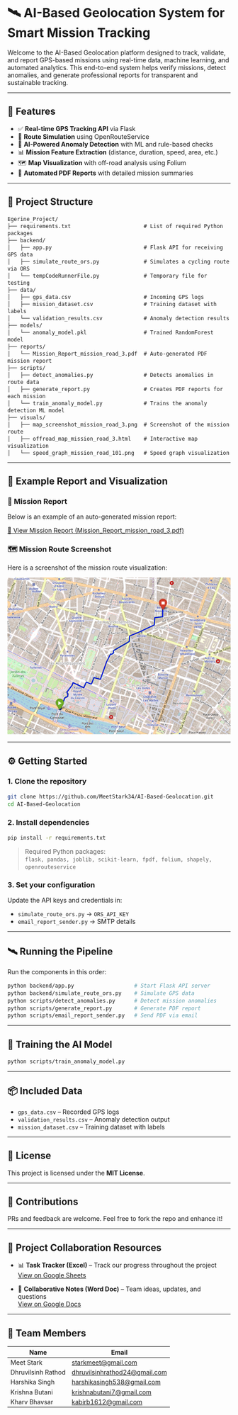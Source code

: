 # 🛰️ AI-Based Geolocation System for Smart Mission Tracking

Welcome to the AI-Based Geolocation platform designed to track, validate, and report GPS-based missions using real-time data, machine learning, and automated analytics. This end-to-end system helps verify missions, detect anomalies, and generate professional reports for transparent and sustainable tracking.

---

## 🚀 Features

- ✅ **Real-time GPS Tracking API** via Flask  
- 🧭 **Route Simulation** using OpenRouteService  
- 🧠 **AI-Powered Anomaly Detection** with ML and rule-based checks  
- 📊 **Mission Feature Extraction** (distance, duration, speed, area, etc.)  
- 🗺️ **Map Visualization** with off-road analysis using Folium  
- 📄 **Automated PDF Reports** with detailed mission summaries  

---

## 🧩 Project Structure

```
Egerine_Project/
├── requirements.txt                       # List of required Python packages
├── backend/
│   ├── app.py                             # Flask API for receiving GPS data
│   ├── simulate_route_ors.py              # Simulates a cycling route via ORS
│   └── tempCodeRunnerFile.py              # Temporary file for testing
├── data/
│   ├── gps_data.csv                       # Incoming GPS logs
│   ├── mission_dataset.csv                # Training dataset with labels
│   └── validation_results.csv             # Anomaly detection results
├── models/
│   └── anomaly_model.pkl                  # Trained RandomForest model
├── reports/
│   └── Mission_Report_mission_road_3.pdf  # Auto-generated PDF mission report
├── scripts/
│   ├── detect_anomalies.py                # Detects anomalies in route data
│   ├── generate_report.py                 # Creates PDF reports for each mission
│   └── train_anomaly_model.py             # Trains the anomaly detection ML model
├── visuals/
│   ├── map_screenshot_mission_road_3.png  # Screenshot of the mission route
│   ├── offroad_map_mission_road_3.html    # Interactive map visualization
│   └── speed_graph_mission_road_101.png   # Speed graph visualization
```

---

## 📄 Example Report and Visualization

### 📄 Mission Report

Below is an example of an auto-generated mission report:

[📄 View Mission Report (Mission_Report_mission_road_3.pdf)](Egerine_Project/reports/Mission_Report_mission_road_3.pdf)

### 🗺️ Mission Route Screenshot

Here is a screenshot of the mission route visualization:

![Mission Route Screenshot](Egerine_Project/visuals/map_screenshot_mission_road_3.png)

---

## ⚙️ Getting Started

### 1. Clone the repository

```bash
git clone https://github.com/MeetStark34/AI-Based-Geolocation.git
cd AI-Based-Geolocation
```

### 2. Install dependencies

```bash
pip install -r requirements.txt
```

> Required Python packages:  
`flask, pandas, joblib, scikit-learn, fpdf, folium, shapely, openrouteservice`

### 3. Set your configuration

Update the API keys and credentials in:
- `simulate_route_ors.py` → `ORS_API_KEY`
- `email_report_sender.py` → SMTP details

---

## 🛰️ Running the Pipeline

Run the components in this order:

```bash
python backend/app.py                   # Start Flask API server
python backend/simulate_route_ors.py    # Simulate GPS data
python scripts/detect_anomalies.py      # Detect mission anomalies
python scripts/generate_report.py       # Generate PDF report
python scripts/email_report_sender.py   # Send PDF via email
```

---

## 🧠 Training the AI Model

```bash
python scripts/train_anomaly_model.py
```

---

## 📦 Included Data

- `gps_data.csv` – Recorded GPS logs  
- `validation_results.csv` – Anomaly detection output  
- `mission_dataset.csv` – Training dataset with labels  

---

## 📜 License

This project is licensed under the **MIT License**.

---

## 🤝 Contributions

PRs and feedback are welcome. Feel free to fork the repo and enhance it!

---

## 📌 Project Collaboration Resources

- 📊 **Task Tracker (Excel)** – Track our progress throughout the project  
  [View on Google Sheets](https://docs.google.com/spreadsheets/d/1fPAfYsuO0hg9GVIQqnLlMjYiZYmiT3HKJWhsfhRwkA4/edit?gid=0#gid=0)

- 📝 **Collaborative Notes (Word Doc)** – Team ideas, updates, and questions  
  [View on Google Docs](https://docs.google.com/document/d/13Z5dHpauR-gyx7rJ2-GaRQZZ_9XANOJwROLwFUh8-Ic/edit?tab=t.1ei18vfcf59n)

---

## 👥 Team Members

| Name              | Email                          |
|-------------------|--------------------------------|
| Meet Stark        | starkmeet@gmail.com            |
| Dhruvilsinh Rathod| dhruvilsinhrathod24@gmail.com  |
| Harshika Singh    | harshikasingh538@gmail.com     |
| Krishna Butani    | krishnabutani7@gmail.com       |
| Kharv Bhavsar     | kabirb1612@gmail.com           |

